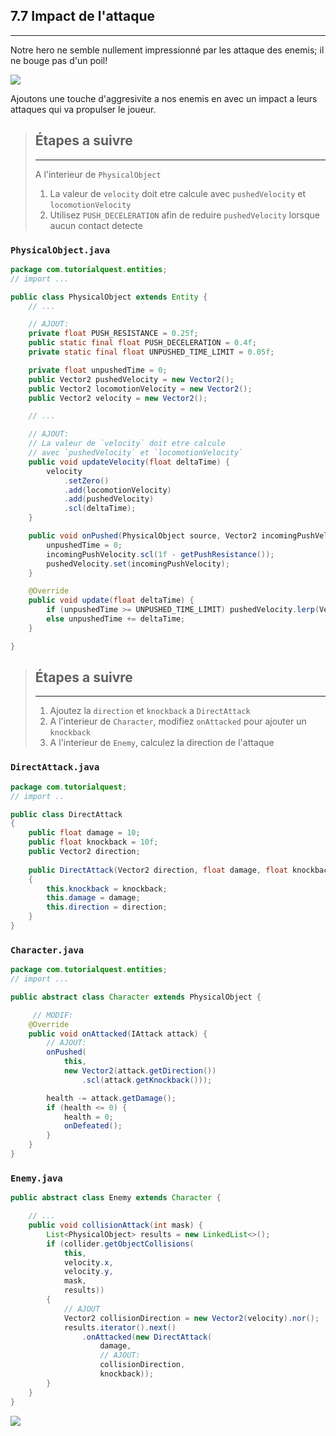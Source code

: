 ## 7.7 Impact de l'attaque
---

Notre hero ne semble nullement impressionné par les attaque des enemis; il ne bouge pas d'un poil!

![](./resources/not-impressed.gif)

Ajoutons une touche d'aggresivite a nos enemis en avec un impact a leurs attaques qui va propulser le joueur.

> ## Étapes a suivre
> ---
> A l'interieur de `PhysicalObject`
> 1.  La valeur de `velocity` doit etre calcule avec `pushedVelocity` et `locomotionVelocity` 
> 2. Utilisez `PUSH_DECELERATION` afin de reduire `pushedVelocity` lorsque aucun contact detecte

### `PhysicalObject.java`
```java
package com.tutorialquest.entities;
// import ...

public class PhysicalObject extends Entity {
    // ...

    // AJOUT:
    private float PUSH_RESISTANCE = 0.25f;
    public static final float PUSH_DECELERATION = 0.4f;
    private static final float UNPUSHED_TIME_LIMIT = 0.05f;

    private float unpushedTime = 0;
    public Vector2 pushedVelocity = new Vector2();
    public Vector2 locomotionVelocity = new Vector2();
    public Vector2 velocity = new Vector2();

    // ...

    // AJOUT:
    // La valeur de `velocity` doit etre calcule 
    // avec `pushedVelocity` et `locomotionVelocity` 
    public void updateVelocity(float deltaTime) {
        velocity
            .setZero()
            .add(locomotionVelocity)
            .add(pushedVelocity)
            .scl(deltaTime);
    }

    public void onPushed(PhysicalObject source, Vector2 incomingPushVelocity) {
        unpushedTime = 0;
        incomingPushVelocity.scl(1f - getPushResistance());
        pushedVelocity.set(incomingPushVelocity);
    }

    @Override
    public void update(float deltaTime) {
        if (unpushedTime >= UNPUSHED_TIME_LIMIT) pushedVelocity.lerp(Vector2.Zero, PUSH_DECELERATION);
        else unpushedTime += deltaTime;
    }

}

```

> ## Étapes a suivre
> ---
> 1. Ajoutez la `direction` et `knockback` a `DirectAttack` 
> 2. A l'interieur de `Character`, modifiez `onAttacked` pour ajouter un `knockback`
> 3. A l'interieur de `Enemy`, calculez la direction de l'attaque

### `DirectAttack.java`
```java
package com.tutorialquest;
// import ..

public class DirectAttack
{
    public float damage = 10;
    public float knockback = 10f;
    public Vector2 direction;
    
    public DirectAttack(Vector2 direction, float damage, float knockback)
    {
        this.knockback = knockback;
        this.damage = damage;
        this.direction = direction;
    }
}
```

### `Character.java`
```java
package com.tutorialquest.entities;
// import ...

public abstract class Character extends PhysicalObject {

     // MODIF:
    @Override
    public void onAttacked(IAttack attack) {        
        // AJOUT:
        onPushed(
            this,
            new Vector2(attack.getDirection())
                .scl(attack.getKnockback()));

        health -= attack.getDamage();
        if (health <= 0) {
            health = 0;
            onDefeated();
        }
    }
}

```

### `Enemy.java`
```java
public abstract class Enemy extends Character {

    // ...    
    public void collisionAttack(int mask) {
        List<PhysicalObject> results = new LinkedList<>();
        if (collider.getObjectCollisions(
            this,
            velocity.x,
            velocity.y,
            mask,
            results))
        {
            // AJOUT
            Vector2 collisionDirection = new Vector2(velocity).nor();            
            results.iterator().next()
                .onAttacked(new DirectAttack(
                    damage,
                    // AJOUT:
                    collisionDirection,                   
                    knockback));
        }
    }
}
```

![](./resources/attack-pushed.gif)